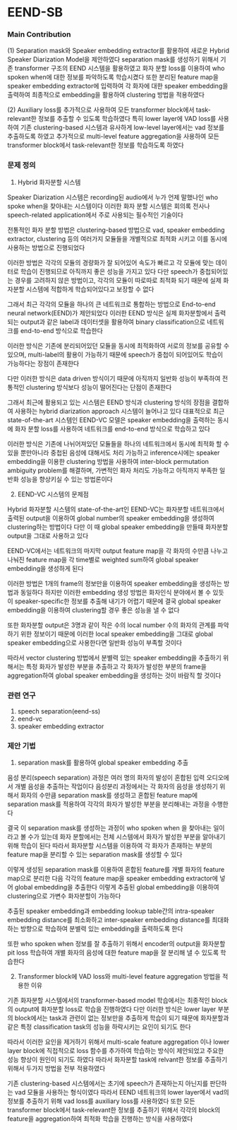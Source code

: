 # EEND-SB

### Main Contribution
(1) 
Separation mask와 Speaker embedding extractor를 활용하여 새로운 Hybrid Speaker Diarization Model을 제안하였다
separation mask를 생성하기 위해서 기존 transformer 구조의 EEND 시스템을 활용하였고
화자 분할 loss를 이용하여 who spoken when에 대한 정보를 파악하도록 학습시켰다
또한 분리된 feature map을 speaker embedding extractor에 입력하여 각 화자에 대한 speaker embedding을 출력하여
최종적으로 embedding을 활용하여 clustering 방법을 적용하였다

(2)
Auxiliary loss를 추가적으로 사용하여 모든 transformer block에서 task-relevant한 정보를 추출할 수 있도록 학습하였다
특히 lower layer에 VAD loss를 사용하여 기존 clustering-based 시스템과 유사하게 low-level layer에서는 vad 정보를 추출하도록 하였고
추가적으로 multi-level feature aggregation을 사용하여 모든 transformer block에서 task-relevant한 정보를 학습하도록 하였다


### 문제 정의

1. Hybrid 화자분할 시스템

Speaker Diarization 시스템은 recording된 audio에서 누가 언제 말했나인 who spoke when을 찾아내는 시스템이다
이러한 화자 분할 시스템은 회의록 전사나 speech-related application에서 주로 사용되는 필수적인 기술이다

전통적인 화자 분할 방법은 clustering-based 방법으로 vad, speaker embedding extractor, clustering 등의
여러가지 모듈들을 개별적으로 최적화 시키고 이를 동시에 사용하는 방법으로 진행되었다

이러한 방법은 각각의 모듈의 경량화가 잘 되어있어 속도가 빠르고 각 모듈에 맞는 데이터로 학습이 진행되므로
아직까지 좋은 성능을 가지고 있다
다만 speech가 중첩되어있는 경우를 고려하지 않은 방법이고, 각각의 모듈이 따로따로 최적화 되기 때문에
실제 화자분할 시스템에 적합하게 학습되어있다고 보장할 수 없다

그래서 최근 각각의 모듈을 하나의 큰 네트워크로 통합하는 방법으로 End-to-end neural network(EEND)가 제안되었다
이러한 EEND 방식은 실제 화자분할에서 출력되는 output과 같은 label과 데이터셋을 활용하여 binary classification으로
네트워크를 end-to-end 방식으로 학습한다

이러한 방식은 기존에 분리되어있던 모듈을 동시에 최적화하여 서로의 정보를 공유할 수 있으며,
multi-label의 활용이 가능하기 때문에 speech가 중첩이 되어있어도 학습이 가능하다는 장점이 존재한다

다만 이러한 방식은 data driven 방식이기 때문에 아직까지 일반화 성능이 부족하여 
전통적인 clustering 방식보다 성능이 떨어진다는 단점이 존재한다

그래서 최근에 활용되고 있는 시스템은 EEND 방식과 clustering 방식의 장점을 결합하여 사용하는
hybrid diarization approach 시스템이 늘어나고 있다
대표적으로 최근 state-of-the-art 시스템인 EEND-VC 모델은 speaker embedding을 출력하는 동시에
화자 분할 loss를 사용하여 네트워크를 end-to-end 방식으로 학습하고 있다

이러한 방식은 기존에 나뉘어져있던 모듈들을 하나의 네트워크에서 동시에 최적화 할 수 있을 뿐만아니라
중첩된 음성에 대해서도 처리 가능하고 inference시에는 speaker embedding을 이용한 clustering 방법을
사용하여 inter-block permutation ambiguity problem를 해결하며, 가변적인 화자 처리도 가능하고
아직까지 부족한 일반화 성능을 향상키실 수 있는 방법론이다

2. EEND-VC 시스템의 문제점

Hybrid 화자분할 시스템의 state-of-the-art인 EEND-VC는 화자분할 네트워크에서 출력된 output을 이용하여
global number의 speaker embedding을 생성하여 clustering하는 방법이다
다만 이 때 global speaker embedding을 만들때 화자분할 output을 그대로 사용하고 있다

EEND-VC에서는 네트워크의 마지막 output feature map을 각 화자의 수만큼 나누고
나눠진 feature map을 각 time별로 weighted sum하여 global speaker embedding을 생성하게 된다

이러한 방법은 1개의 frame의 정보만을 이용하여 speaker embedding을 생성하는 방법과 동일하다
하지만 이러한 embedding 생성 방법은 화자인식 분야에서 볼 수 있듯이 speaker-specific한 정보를 추출해 내기가 어렵기 때문에
결국 global speaker embedding을 이용하여 clustering할 경우 좋은 성능을 낼 수 없다

또한 화자분할 output은 3명과 같이 작은 수의 local number 수의 화자의 관계를 파악하기 위한 정보이기 때문에
이러한 local speaker embedding을 그대로 global speaker embedding으로 사용한다면 일반화 성능이 부족할 것이다

따라서 vector clustering 방법에서 분별력 있는 speaker embedding을 추출하기 위해서는 특정 화자가 발성한 부분을 추출하고
각 화자가 발성한 부분의 frame을 aggregation하여 global speaker embedding을 생성하는 것이 바람직 할 것이다

### 관련 연구
1. speech separation(eend-ss)
2. eend-vc
3. speaker embedding extractor

### 제안 기법

1. separation mask를 활용하여 global speaker embedding 추출

음성 분리(speech separation) 과정은 여러 명의 화자의 발성이 혼합된 입력 오디오에서 개별 음성을 추출하는 작업이다
음성분리 과정에서는 각 화자의 음성을 생성하기 위해서 화자의 수만큼 separation mask를 생성하고
혼합된 feature map에 separation mask를 적용하여 각각의 화자가 발성한 부분을 분리해내는 과정을 수행한다

결국 이 separation mask를 생성하는 과정이 who spoken when 을 찾아내는 일이라고 볼 수가 있는데
화자 분할에서는 전체 시스템에서 화자가 발성한 부분을 알아내기 위해 학습이 된다
따라서 화자분할 시스템을 이용하여 각 화자가 존재하는 부분의 feature map을 분리할 수 있는 separation mask를 생성할 수 있다

이렇게 생성된 separation mask를 이용하여 혼합된 feature를 개별 화자의 feature map으로 분리한 다음
각각의 feature map을 speaker embedding extractor에 넣어 global embedding을 추출한다
이렇게 추출된 global embedding을 이용하여 clustering으로 가변수 화자분할이 가능하다

추출된 speaker embedding과 embedding lookup table간의 intra-speaker embedding distance를 최소화하고
inter-speaker embedding distance를 최대화 하는 방향으로 학습하여 분별력 있는 embedding을 출력하도록 한다

또한 who spoken when 정보를 잘 추출하기 위해서 encoder의 output을 화자분할 pit loss 학습하여
개별 화자의 음성에 대한 feature map을 잘 분리해 낼 수 있도록 학습한다


2. Transformer block에 VAD loss와 multi-level feature aggregation 방법을 적용한 이유

기존 화자분할 시스템에서의 transformer-based model 학습에서는 최종적인 block의 output에 화자분할 loss로 학습을 진행하였다
다만 이러한 방식은 lower layer 부분의 block에서는 task과 관련이 없는 정보만을 추출하게 학습이 되기 때문에
화자분할과 같은 특정 classification task의 성능을 하락시키는 요인이 되기도 한다

따라서 이러한 요인을 제거하기 위해서 multi-scale feature aggregation 이나 lower layer block에
직접적으로 loss 함수를 추가하여 학습하는 방식이 제안되었고 주요한 성능 향상이 원인이 되기도 하였다
따라서 화자분할 task에 relvant한 정보를 추출하기 위해서 두가지 방법을 전부 적용하였다

기존 clustering-based 시스템에서는 초기에 speech가 존재하는지 아닌지를 판단하는 vad 모듈을 사용하는 형식이였다
따라서 EEND 네트워크의 lower layer에서 vad의 정보를 추출하기 위해 vad loss를 auxiliary loss를 사용하였다
또한 모든 transformer block에서 task-relevant한 정보를 추출하기 위해서 각각의 block의 feature을 aggregation하여 최적화 학습을 진행하는 방식을 사용하였다




